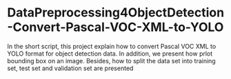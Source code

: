 # DataPreprocessing4ObjectDetection-Convert-Pascal-VOC-XML-to-YOLO
In the short script, this project explain how to convert Pascal VOC XML to YOLO format for object detection data. 
In addition, we present how prlot bounding box on an image. 
Besides, how to split the data set into training set, test set and validation set are presented
